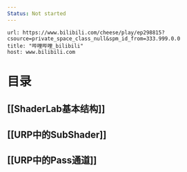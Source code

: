 ```yaml
---
Status: Not started
---
```



```cardlink
url: https://www.bilibili.com/cheese/play/ep298815?csource=private_space_class_null&spm_id_from=333.999.0.0
title: "哔哩哔哩_bilibili"
host: www.bilibili.com
```

# 目录

## [[ShaderLab基本结构]]

## [[URP中的SubShader]]

## [[URP中的Pass通道]]